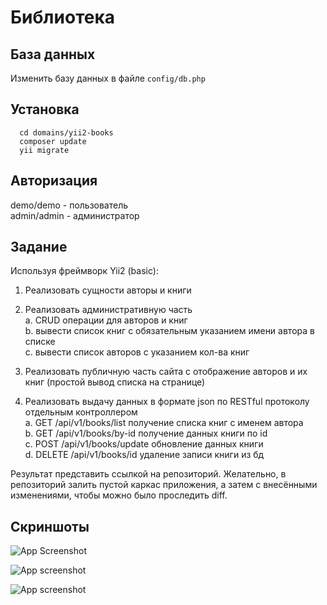 
# Библиотека



## База данных
Изменить базу данных в файле `config/db.php`

## Установка
```
  cd domains/yii2-books
  composer update
  yii migrate
```

## Авторизация
demo/demo - пользователь  
admin/admin - администратор

## Задание
Используя фреймворк Yii2 (basic):

1. Реализовать сущности авторы и книги

2. Реализовать административную часть  
a. CRUD операции для авторов и книг  
b. вывести список книг с обязательным указанием имени автора в списке  
c. вывести список авторов с указанием кол-ва книг  

3. Реализовать публичную часть сайта с отображение авторов и их книг (простой вывод списка на странице)

4. Реализовать выдачу данных в формате json по RESTful протоколу отдельным контроллером  
a. GET /api/v1/books/list получение списка книг с именем автора  
b. GET /api/v1/books/by-id получение данных книги по id  
c. POST /api/v1/books/update обновление данных книги  
d. DELETE /api/v1/books/id удаление записи книги из бд  

Результат представить ссылкой на репозиторий.
Желательно, в репозиторий залить пустой каркас приложения, а затем с внесёнными изменениями, чтобы можно было проследить diff.

    
## Скриншоты

![App Screenshot](https://sun9-18.userapi.com/impg/C4bViQKMbSC-QK1TJVBIQXo5r4GjNJrF4Rw7Ww/bPVIW4Ri5o4.jpg?size=1876x958&quality=95&sign=568d8a8ca864efd639cd3b8848801033&type=album)  

![App screenshot](https://sun9-17.userapi.com/impg/OcZt_oLR1FOIdDckEU1bKy_Tpupr_w5fnzGCMA/fcEZs5Q63kk.jpg?size=1878x958&quality=95&sign=a27b9d467698b3a477f856c174e09360&type=album)  

![App screenshot](https://sun9-62.userapi.com/impg/P059QIiMsMEUw8Cdbk8MxyfunOqemeJ6phNDRw/xpWrmHHC02E.jpg?size=1877x959&quality=95&sign=677d2e8f5d0b0b7e774689feb719b1e5&type=album)  

